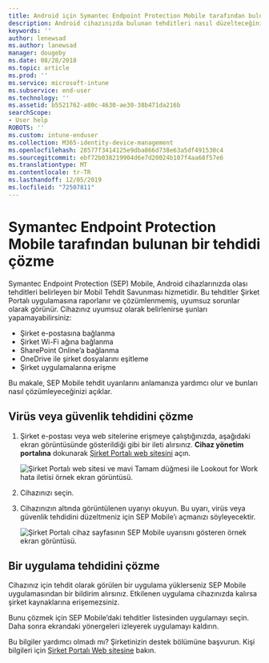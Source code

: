 ```yaml
---
title: Android için Symantec Endpoint Protection Mobile tarafından bulunan tehditleri çözme | Microsoft Docs
description: Android cihazınızda bulunan tehditleri nasıl düzelteceğinizi öğrenin.
keywords: ''
author: lenewsad
ms.author: lanewsad
manager: dougeby
ms.date: 08/28/2018
ms.topic: article
ms.prod: ''
ms.service: microsoft-intune
ms.subservice: end-user
ms.technology: ''
ms.assetid: b5521762-a80c-4630-ae30-38b471da216b
searchScope:
- User help
ROBOTS: ''
ms.custom: intune-enduser
ms.collection: M365-identity-device-management
ms.openlocfilehash: 28577f3414125e9dba866d738e63a5df491530c4
ms.sourcegitcommit: ebf72b038219904d6e7d20024b107f4aa68f57e6
ms.translationtype: MT
ms.contentlocale: tr-TR
ms.lasthandoff: 12/05/2019
ms.locfileid: "72507811"
---
```

# <a name="resolve-a-threat-found-by-symantec-endpoint-protection-mobile"></a>Symantec Endpoint Protection Mobile tarafından bulunan bir tehdidi çözme

Symantec Endpoint Protection (SEP) Mobile, Android cihazlarınızda olası tehditleri belirleyen bir Mobil Tehdit Savunması hizmetidir. Bu tehditler Şirket Portalı uygulamasına raporlanır ve çözümlenmemiş, uyumsuz sorunlar olarak görünür. Cihazınız uyumsuz olarak belirlenirse şunları yapamayabilirsiniz:

* Şirket e-postasına bağlanma
* Şirket Wi-Fi ağına bağlanma
* SharePoint Online’a bağlanma
* OneDrive ile şirket dosyalarını eşitleme
* Şirket uygulamalarına erişme

Bu makale, SEP Mobile tehdit uyarılarını anlamanıza yardımcı olur ve bunları nasıl çözümleyeceğinizi açıklar. 

## <a name="resolve-virus-or-security-threat"></a>Virüs veya güvenlik tehdidini çözme  

1. Şirket e-postası veya web sitelerine erişmeye çalıştığınızda, aşağıdaki ekran görüntüsünde gösterildiği gibi bir ileti alırsınız. **Cihaz yönetim portalına** dokunarak [Şirket Portalı web sitesini](https://portal.manage.microsoft.com/devices) açın.

    ![Şirket Portalı web sitesi ve mavi Tamam düğmesi ile Lookout for Work hata iletisi örnek ekran görüntüsü.](./media/mtd-go-to-device-management-portal-android.png)  

2. Cihazınızı seçin.  
3. Cihazınızın altında görüntülenen uyarıyı okuyun. Bu uyarı, virüs veya güvenlik tehdidini düzeltmeniz için SEP Mobile’ı açmanızı söyleyecektir.     

    ![Şirket Portalı cihaz sayfasının SEP Mobile uyarısını gösteren örnek ekran görüntüsü.](./media/CP-lookout-virus-banner-1808.png)

## <a name="resolve-an-app-threat"></a>Bir uygulama tehdidini çözme  

Cihazınız için tehdit olarak görülen bir uygulama yüklerseniz SEP Mobile uygulamasından bir bildirim alırsınız. Etkilenen uygulama cihazınızda kalırsa şirket kaynaklarına erişemezsiniz.  

Bunu çözmek için SEP Mobile’daki tehditler listesinden uygulamayı seçin. Daha sonra ekrandaki yönergeleri izleyerek uygulamayı kaldırın.  

Bu bilgiler yardımcı olmadı mı? Şirketinizin destek bölümüne başvurun. Kişi bilgileri için [Şirket Portalı Web sitesine](https://go.microsoft.com/fwlink/?linkid=2010980) bakın.  

